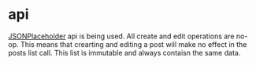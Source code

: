# api

[JSONPlaceholder](https://jsonplaceholder.typicode.com/guide/) api is being used. All create and edit operations are no-op. This means that crearting and editing a post will make no effect in the posts list call. This list is immutable and always contaisn the same data.
